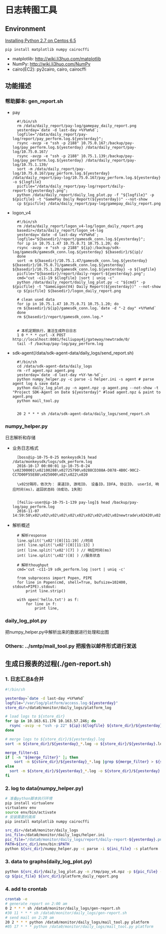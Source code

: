 # 日志转图工具

## Environment

[Installing Python 2.7 on Centos 6.5](../python27_on_centos65.md)

`pip install matplotlib numpy cairocffi`
 * matplotlib: http://wiki.li3huo.com/matplotlib
 * NumPy: http://wiki.li3huo.com/NumPy
 * cairo(EC2): py2cairo, cairo, cairocffi

## 功能描述

### 帮助脚本: gen_report.sh

- pay

		#!/bin/sh
		rm /data/daily_report/pay-log/gamepay_daily_report.png
		yesterday=`date -d last-day +%Y%m%d`;
		logfile="/data/daily_report/pay-log/report/pay_perform.log.${yesterday}";
		rsync -avzp -e "ssh -p 2188" 10.75.0.167:/backup/pay-log/pay_perform.log.${yesterday} /data/daily_report/pay-log/10.75.0.167/
		rsync -avzp -e "ssh -p 2188" 10.75.1.139:/backup/pay-log/pay_perform.log.${yesterday} /data/daily_report/pay-log/10.75.1.139/
		sort -m /data/daily_report/pay-log/10.75.0.167/pay_perform.log.${yesterday} /data/daily_report/pay-log/10.75.0.167/pay_perform.log.${yesterday} -o ${logfile}
		picfile="/data/daily_report/pay-log/report/daily-report-${yesterday}.png";
		python /data/daily_report/daily_log_plot.py -f "${logfile}" -p ${picfile} -t "GamePay Daily Report(${yesterday})" --not-show
		cp ${picfile} /data/daily_report/pay-log/gamepay_daily_report.png

- logon_v4

		#!/bin/sh
		rm /data/daily_report/logon_v4-log/logon_daily_report.png
		basedir=/data/daily_report/logon_v4-log
		yesterday=`date -d last-day +%Y%m%d`;
		logfile="${basedir}/report/gamesdk_conn.log.${yesterday}";
		for ip in 10.75.1.47 10.75.0.71 10.75.1.20; do
		rsync -avzp -e "ssh -p 2188" ${ip}:/backup/sdk-log/gamesdk/gamesdk_conn.log.${yesterday} ${basedir}/${ip}/
		done
		sort -m ${basedir}/10.75.1.47/gamesdk_conn.log.${yesterday} ${basedir}/10.75.0.71/gamesdk_conn.log.${yesterday} ${basedir}/10.75.1.20/gamesdk_conn.log.${yesterday} -o ${logfile}
		picfile="${basedir}/report/daily-report-${yesterday}.png";
		cmd="cut -c11-19 ${logfile} |sort | uniq -c"
		python /data/daily_report/daily_log_plot.py -c "${cmd}" -p ${picfile} -t "GameLogon(V4) Daily Report(${yesterday})" --not-show
		cp ${picfile} ${basedir}/logon_daily_report.png

		# clean used data
		for ip in 10.75.1.47 10.75.0.71 10.75.1.20; do
		rm ${basedir}/${ip}/gamesdk_conn.log.`date -d "-2 day" +%Y%m%d`
		done
		rm ${basedir}/report/gamesdk_conn.log.*


		# 本机定期执行，激活生成昨日日志
		1 0 * * * curl -X POST http://localhost:8081/feiliupay4j/gateway/newtrade/0/
		tail -f /backup/pay-log/pay_perform.log
- sdk-agent(/data/sdk-agent-data/daily_logs/send_report.sh)

		#!/bin/sh
		cd /data/sdk-agent-data/daily_logs
		rm -rf agent.npz agent.png
		yesterday=`date -d last-day +%Y-%m-%d`;
		python numpy_helper.py -c parse -i helper.ini -s agent # parse agent log & save data
		python daily_log_plot.py -n agent.npz -p agent.png --not-show -t "Project SDK-Agent on Date ${yesterday}" #load agent.npz & paint to agent.png
		python mail_tool.py


		20 2 * * * sh /data/sdk-agent-data/daily_logs/send_report.sh


### numpy_helper.py
日志解析和存储

* 业务日志格式

		[boss@ip-10-75-0-25 monkeysdk]$ head /data/monkeysdk/logs/sdk_perform.log 
		2016-10-17 00:00:01 ip-10-75-0-24 \x02300001\x02100288\x02725790\x0288CD388A-D878-4B0C-90C2-CC7D00F55E88\x025000\x02\x022\x020

		\x02分隔符，依次为： 渠道ID, 游戏ID， 设备ID，IDFA, 协议ID， userId, 响应时间(ms)，返回状态码（0成功，1失败）


		[feiliu-user@ip-10-75-1-139 pay-log]$ head /backup/pay-log/pay_perform.log
		2016-11-07 14:59:58\x02\x02\x02\x02\x02\x02\x02\x02\x02\x02newtrade\x02420\x020\x02

* 解析概述

		# 解析response
		line.split('\x02')[0][11:19] //时间
		int( line.split('\x02')[0][11:13] )
		int( line.split('\x02')[7] ) // 响应时间(ms)
		int( line.split('\x02')[8] ) //服务状态

		# 解析thoughput
		cmd='cut -c11-19 sdk_perform.log |sort | uniq -c'

		from subprocess import Popen, PIPE
		for line in Popen(cmd, shell=True, bufsize=102400, stdout=PIPE).stdout:
			print line.strip()

		with open('hello.txt') as f:
		    for line in f:
		        print line,


### daily_log_plot.py
把numpy_helper.py中解析出来的数据进行处理和出图


### Others: ../smtp/mail_tool.py 把报告以邮件形式进行发送


## 生成日报表的过程(./gen-report.sh)

### 1. 日志汇总&合并

```bash
#!/bin/sh

yesterday=`date -d last-day +%Y%m%d`
logfile="/var/log/platform/access.log-${yesterday}"
store_dir=/data0/monitor/daily_logs/platform_log

# load logs to ${store_dir}
for ip in 10.163.61.176 10.163.57.246; do
  rsync -avzp -e "ssh -p 22" ${ip}:${logfile} ${store_dir}/${yesterday}_${ip}.log
done

# merge logs to ${store_dir}/${yesterday}.log
sort -m ${store_dir}/${yesterday}_*.log -o ${store_dir}/${yesterday}.log

merge_filter=$1
if [ -n "${merge_filter}" ]; then
	sort -m ${store_dir}/${yesterday}_*.log |grep ${merge_filter} > ${store_dir}/${yesterday}.log
else
  sort -m ${store_dir}/${yesterday}_*.log -o ${store_dir}/${yesterday}.log
fi

```

### 2. log to data(numpy_helper.py)

```bash
# 准备python脚本执行环境
pip install virtualenv
virtualenv env
source env/bin/activate
# 安装需要的类库
pip install matplotlib numpy cairocffi
```

```bash
src_dir=/data0/monitor/daily_logs
ini_file=/data0/monitor/daily_logs/helper.ini
pic_file="/data0/monitor/daily_logs/report/daily-report-${yesterday}.png";
PATH=${src_dir}/env/bin:$PATH
python ${src_dir}/numpy_helper.py -c parse -i ${ini_file} -s platform
```

### 3. data to graphs(daily_log_plot.py)

```bash
python ${src_dir}/daily_log_plot.py -n /tmp/pay_v4.npz -p ${pic_file} -t "Web Platform Daily Report(${yesterday})" --not-show
cp ${pic_file} ${src_dir}/platform_daily_report.png
```


### 4. add to crontab

```bash
crontab -e
# generate report on 2:00 am
0 2 * * * sh /data0/monitor/daily_logs/gen-report.sh
#30 11 * * * sh /data0/monitor/daily_logs/gen-report.sh
# send mail on 2:20 am
20 2 * * * python /data0/monitor/daily_logs/mail_tool.py platform
#05 17 * * * python /data0/monitor/daily_logs/mail_tool.py platform
```